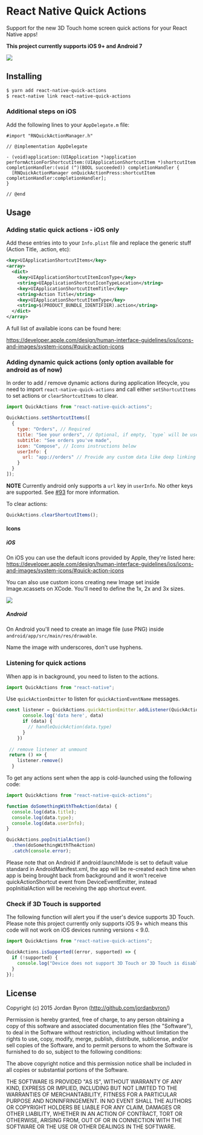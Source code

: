 # React Native Quick Actions

Support for the new 3D Touch home screen quick actions for your React Native apps!

**This project currently supports iOS 9+ and Android 7**

![](/assets/example.png)

## Installing

```bash
$ yarn add react-native-quick-actions
$ react-native link react-native-quick-actions
```

### Additional steps on iOS

Add the following lines to your `AppDelegate.m` file:

```obj-c
#import "RNQuickActionManager.h"

// @implementation AppDelegate

- (void)application:(UIApplication *)application performActionForShortcutItem:(UIApplicationShortcutItem *)shortcutItem completionHandler:(void (^)(BOOL succeeded)) completionHandler {
  [RNQuickActionManager onQuickActionPress:shortcutItem completionHandler:completionHandler];
}

// @end
```

## Usage

### Adding static quick actions - iOS only

Add these entries into to your `Info.plist` file and replace the generic stuff (Action Title, .action, etc):

```xml
<key>UIApplicationShortcutItems</key>
<array>
  <dict>
    <key>UIApplicationShortcutItemIconType</key>
    <string>UIApplicationShortcutIconTypeLocation</string>
    <key>UIApplicationShortcutItemTitle</key>
    <string>Action Title</string>
    <key>UIApplicationShortcutItemType</key>
    <string>$(PRODUCT_BUNDLE_IDENTIFIER).action</string>
  </dict>
</array>
```

A full list of available icons can be found here:

<https://developer.apple.com/design/human-interface-guidelines/ios/icons-and-images/system-icons/#quick-action-icons>

### Adding dynamic quick actions (only option available for android as of now)

In order to add / remove dynamic actions during application lifecycle, you need to import `react-native-quick-actions` and call either `setShortcutItems` to set actions or `clearShortcutItems` to clear.

```js
import QuickActions from "react-native-quick-actions";

QuickActions.setShortcutItems([
  {
    type: "Orders", // Required
    title: "See your orders", // Optional, if empty, `type` will be used instead
    subtitle: "See orders you've made",
    icon: "Compose", // Icons instructions below
    userInfo: {
      url: "app://orders" // Provide any custom data like deep linking URL
    }
  }
]);
```

**NOTE** Currently android only supports a `url` key in `userInfo`. No other keys are supported. See [#93](https://github.com/jordanbyron/react-native-quick-actions/issues/93) for more information.

To clear actions:

```js
QuickActions.clearShortcutItems();
```

#### Icons

##### iOS

On iOS you can use the default icons provided by Apple, they're listed here: https://developer.apple.com/design/human-interface-guidelines/ios/icons-and-images/system-icons/#quick-action-icons

You can also use custom icons creating new Image set inside Image.xcassets on XCode. You'll need to define the 1x, 2x and 3x sizes.

![](/assets/ios.png)

##### Android

On Android you'll need to create an image file (use PNG) inside `android/app/src/main/res/drawable`.

Name the image with underscores, don't use hyphens.

### Listening for quick actions

When app is in background, you need to listen to the actions.

```js
import QuickActions from "react-native";
```

Use `quickActionEmitter` to listen for `quickActionEventName` messages.

```js
const listener = QuickActions.quickActionEmitter.addListener(QuickActions.quickActionEventName, (data) => {
      console.log('data here', data)
      if (data) {
        // handleQuickAction(data.type)
      }
    })
    
 // remove listener at unmount
 return () => {
    listener.remove()
  }
```

To get any actions sent when the app is cold-launched using the following code:

```js
import QuickActions from "react-native-quick-actions";

function doSomethingWithTheAction(data) {
  console.log(data.title);
  console.log(data.type);
  console.log(data.userInfo);
}

QuickActions.popInitialAction()
  .then(doSomethingWithTheAction)
  .catch(console.error);
```

Please note that on Android if android:launchMode is set to default value standard in AndroidManifest.xml, the app will be re-created each time when app is being brought back from background and it won't receive quickActionShortcut event from DeviceEventEmitter, instead popInitialAction will be receiving the app shortcut event.

### Check if 3D Touch is supported

The following function will alert you if the user's device supports 3D Touch. Please
note this project currently only supports iOS 9+ which means this code will not
work on iOS devices running versions < 9.0.

```js
import QuickActions from "react-native-quick-actions";

QuickActions.isSupported((error, supported) => {
  if (!supported) {
    console.log("Device does not support 3D Touch or 3D Touch is disabled.");
  }
});
```

## License

Copyright (c) 2015 Jordan Byron (http://github.com/jordanbyron/)

Permission is hereby granted, free of charge, to any person obtaining a copy
of this software and associated documentation files (the "Software"), to deal
in the Software without restriction, including without limitation the rights
to use, copy, modify, merge, publish, distribute, sublicense, and/or sell
copies of the Software, and to permit persons to whom the Software is
furnished to do so, subject to the following conditions:

The above copyright notice and this permission notice shall be included in
all copies or substantial portions of the Software.

THE SOFTWARE IS PROVIDED "AS IS", WITHOUT WARRANTY OF ANY KIND, EXPRESS OR
IMPLIED, INCLUDING BUT NOT LIMITED TO THE WARRANTIES OF MERCHANTABILITY,
FITNESS FOR A PARTICULAR PURPOSE AND NONINFRINGEMENT. IN NO EVENT SHALL THE
AUTHORS OR COPYRIGHT HOLDERS BE LIABLE FOR ANY CLAIM, DAMAGES OR OTHER
LIABILITY, WHETHER IN AN ACTION OF CONTRACT, TORT OR OTHERWISE, ARISING FROM,
OUT OF OR IN CONNECTION WITH THE SOFTWARE OR THE USE OR OTHER DEALINGS IN
THE SOFTWARE.
